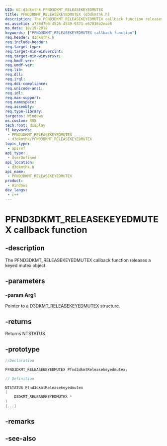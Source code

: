 ```yaml
---
UID: NC:d3dkmthk.PFND3DKMT_RELEASEKEYEDMUTEX
title: PFND3DKMT_RELEASEKEYEDMUTEX (d3dkmthk.h)
description: The PFND3DKMT_RELEASEKEYEDMUTEX callback function releases a keyed mutex object.
ms.assetid: a738d7b0-4526-4549-9371-e67036b2eae8
ms.date: 10/19/2018
keywords: ["PFND3DKMT_RELEASEKEYEDMUTEX callback function"]
req.header: d3dkmthk.h
req.include-header: 
req.target-type: 
req.target-min-winverclnt: 
req.target-min-winversvr: 
req.kmdf-ver: 
req.umdf-ver: 
req.lib: 
req.dll: 
req.irql: 
req.ddi-compliance: 
req.unicode-ansi: 
req.idl: 
req.max-support: 
req.namespace: 
req.assembly: 
req.type-library: 
targetos: Windows
ms.custom: RS5
tech.root: display
f1_keywords:
 - PFND3DKMT_RELEASEKEYEDMUTEX
 - d3dkmthk/PFND3DKMT_RELEASEKEYEDMUTEX
topic_type:
 - apiref
api_type:
 - UserDefined
api_location:
 - d3dkmthk.h
api_name:
 - PFND3DKMT_RELEASEKEYEDMUTEX
product:
 - Windows
dev_langs:
 - c++
---
```


# PFND3DKMT_RELEASEKEYEDMUTEX callback function


## -description

The PFND3DKMT_RELEASEKEYEDMUTEX callback function releases a keyed mutex object.

## -parameters

### -param Arg1

Pointer to a [D3DKMT_RELEASEKEYEDMUTEX](ns-d3dkmthk-_d3dkmt_releasekeyedmutex.md) structure.

## -returns

Returns NTSTATUS.

## -prototype

```cpp
//Declaration

PFND3DKMT_RELEASEKEYEDMUTEX Pfnd3dkmtReleasekeyedmutex; 

// Definition

NTSTATUS Pfnd3dkmtReleasekeyedmutex 
(
	D3DKMT_RELEASEKEYEDMUTEX *
)
{...}

```

## -remarks

## -see-also

